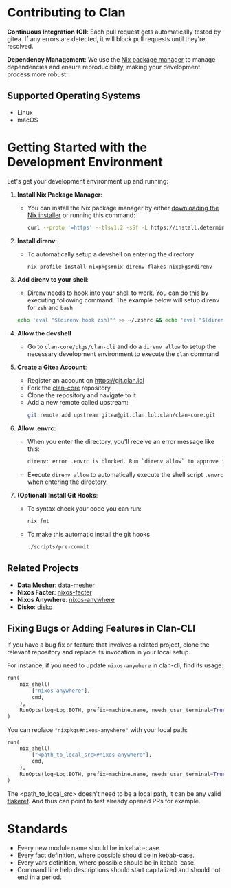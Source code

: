 # Contributing to Clan


**Continuous Integration (CI)**: Each pull request gets automatically tested by gitea. If any errors are detected, it will block pull requests until they're resolved.

**Dependency Management**: We use the [Nix package manager](https://nixos.org/) to manage dependencies and ensure reproducibility, making your development process more robust.

## Supported Operating Systems

- Linux
- macOS

# Getting Started with the Development Environment

Let's get your development environment up and running:

1. **Install Nix Package Manager**:

      - You can install the Nix package manager by either [downloading the Nix installer](https://github.com/DeterminateSystems/nix-installer/releases) or running this command:
        ```bash
        curl --proto '=https' --tlsv1.2 -sSf -L https://install.determinate.systems/nix | sh -s -- install
        ```

1. **Install direnv**:

      - To automatically setup a devshell on entering the directory
        ```bash
        nix profile install nixpkgs#nix-direnv-flakes nixpkgs#direnv
        ```

1. **Add direnv to your shell**:

      - Direnv needs to [hook into your shell](https://direnv.net/docs/hook.html) to work.
        You can do this by executing following command. The example below will setup direnv for `zsh` and `bash`

      ```bash
      echo 'eval "$(direnv hook zsh)"' >> ~/.zshrc && echo 'eval "$(direnv hook bash)"' >> ~/.bashrc && eval "$SHELL"
      ```

1. **Allow the devshell**
      - Go to `clan-core/pkgs/clan-cli` and do a `direnv allow` to setup the necessary development environment to execute the `clan` command

1. **Create a Gitea Account**:
      - Register an account on https://git.clan.lol
      - Fork the [clan-core](https://git.clan.lol/clan/clan-core) repository
      - Clone the repository and navigate to it
      - Add a new remote called upstream:
         ```bash
         git remote add upstream gitea@git.clan.lol:clan/clan-core.git
         ```
1. **Allow .envrc**:

      - When you enter the directory, you'll receive an error message like this:
        ```bash
        direnv: error .envrc is blocked. Run `direnv allow` to approve its content
        ```
      - Execute `direnv allow` to automatically execute the shell script `.envrc` when entering the directory.

1. **(Optional) Install Git Hooks**:
      - To syntax check your code you can run:
         ```bash
         nix fmt
         ```
      - To make this automatic install the git hooks
         ```bash
         ./scripts/pre-commit
         ```

## Related Projects

- **Data Mesher**: [data-mesher](https://git.clan.lol/clan/data-mesher)
- **Nixos Facter**: [nixos-facter](https://github.com/nix-community/nixos-facter)
- **Nixos Anywhere**: [nixos-anywhere](https://github.com/nix-community/nixos-anywhere)
- **Disko**: [disko](https://github.com/nix-community/disko)

## Fixing Bugs or Adding Features in Clan-CLI

If you have a bug fix or feature that involves a related project, clone the relevant repository and replace its invocation in your local setup.

For instance, if you need to update `nixos-anywhere` in clan-cli, find its usage:

```python
run(
    nix_shell(
        ["nixos-anywhere"],
        cmd,
    ),
    RunOpts(log=Log.BOTH, prefix=machine.name, needs_user_terminal=True),
)
```

You can replace `"nixpkgs#nixos-anywhere"` with your local path:

```python
run(
    nix_shell(
        ["<path_to_local_src>#nixos-anywhere"],
        cmd,
    ),
    RunOpts(log=Log.BOTH, prefix=machine.name, needs_user_terminal=True),
)

```

The <path_to_local_src> doesn't need to be a local path, it can be any valid [flakeref](https://nix.dev/manual/nix/2.26/command-ref/new-cli/nix3-flake.html#flake-references).
And thus can point to test already opened PRs for example.

# Standards

- Every new module name should be in kebab-case.
- Every fact definition, where possible should be in kebab-case.
- Every vars definition, where possible should be in kebab-case.
- Command line help descriptions should start capitalized and should not end in a period.
